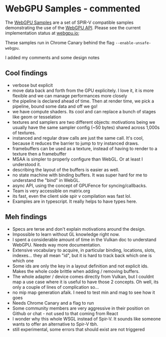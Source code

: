 # WebGPU Samples - commented

The [WebGPU Samples](//austineng.github.io/webgpu-samples/) are a set of SPIR-V compatible samples demonstrating the use of the [WebGPU API](//webgpu.dev). Please see the current implementation status at [webgpu.io](//webgpu.io);

These samples run in Chrome Canary behind the flag `--enable-unsafe-webgpu`.

I added my comments and some design notes

## Cool findings

- verbose but explicit
- move data back and forth from the GPU explicitely. I love it, it is more flexible and we can manage performances more closely
- the pipeline is declared ahead of time. Then at render time, we pick a pipeline, bound some data and off we go!
- we have compute shaders. Its cool and can replace a bunch of stages like geom or tesselation
- textures and samplers are two different objects: motivations being we usually have the same sampler config (~50 bytes) shared across 1,000s of textures.
- instanced and regular draw calls are just the same call. It's cool, because it reduces the barrier to jump to try instanced draws.
- framebuffers can be used as a texture, instead of having to render to a texture then a framebuffer
- MSAA is simpler to properly configure than WebGL. Or at least I understood it.
- describing the layout of the buffers is easier as well.
- no state machine with binding buffers. It was super hard for me to understand the "bind" in WebGL.
- async API, using the concept of GPUFence for syncing/callbacks.
- Team is very accessible on matrix.org
- its fast, even the client side spir v compilation was fast lol.
- Examples are in typescript. It really helps to have types here.

## Meh findings

- Specs are terse and don't explain motivations around the design.
- Impossible to learn without GL knowledge right now.
- I spent a considerable amount of time in the Vulkan doc to understand WebGPU. Needs way more documentation.
- Extensive vocabulary to acquire, in particular binding, locations, slots, indexes... they all mean "id", but it is hard to track back which one is which one
- Some ids are only the key in a layout definition and not explicit ids. Makes the whole code brittle when adding / removing buffers.
- The whole adapter / device comes directly from Vulkan, but I couldnt map a use case where it is useful to have those 2 concepts. Oh well, its only a couple of lines of complication so...
- no mip map generation afaik. I need to test min and mag to see how it goes
- Needs Chrome Canary and a flag to run
- Some community members are very aggressive in their position on Github or chat - not used to that coming from React
- I wonder why this whole WSGL instead of Spir-V. It sounds like someone wants to offer an alternative to Spir-V tbh.
- still experimental, some errors that should exist are not triggered

